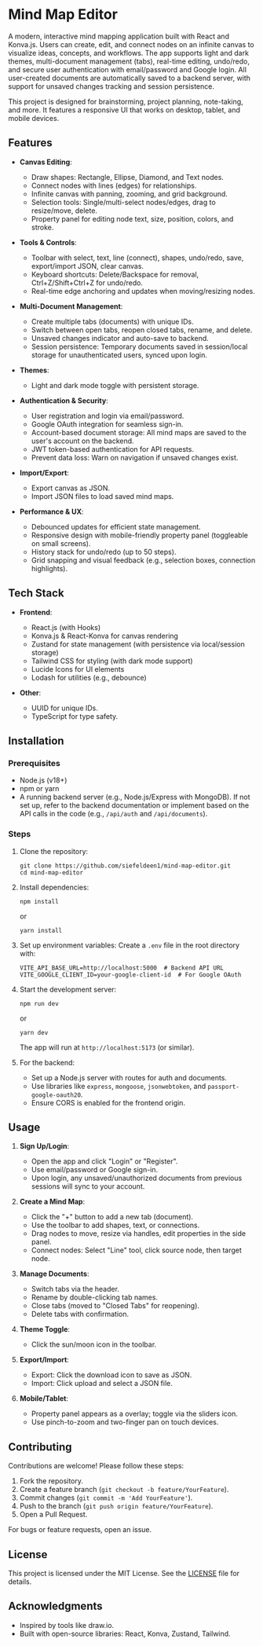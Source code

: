 # Mind Map Editor

A modern, interactive mind mapping application built with React and Konva.js. Users can create, edit, and connect nodes on an infinite canvas to visualize ideas, concepts, and workflows. The app supports light and dark themes, multi-document management (tabs), real-time editing, undo/redo, and secure user authentication with email/password and Google login. All user-created documents are automatically saved to a backend server, with support for unsaved changes tracking and session persistence.

This project is designed for brainstorming, project planning, note-taking, and more. It features a responsive UI that works on desktop, tablet, and mobile devices.

## Features

- **Canvas Editing**:
  - Draw shapes: Rectangle, Ellipse, Diamond, and Text nodes.
  - Connect nodes with lines (edges) for relationships.
  - Infinite canvas with panning, zooming, and grid background.
  - Selection tools: Single/multi-select nodes/edges, drag to resize/move, delete.
  - Property panel for editing node text, size, position, colors, and stroke.

- **Tools & Controls**:
  - Toolbar with select, text, line (connect), shapes, undo/redo, save, export/import JSON, clear canvas.
  - Keyboard shortcuts: Delete/Backspace for removal, Ctrl+Z/Shift+Ctrl+Z for undo/redo.
  - Real-time edge anchoring and updates when moving/resizing nodes.

- **Multi-Document Management**:
  - Create multiple tabs (documents) with unique IDs.
  - Switch between open tabs, reopen closed tabs, rename, and delete.
  - Unsaved changes indicator and auto-save to backend.
  - Session persistence: Temporary documents saved in session/local storage for unauthenticated users, synced upon login.

- **Themes**:
  - Light and dark mode toggle with persistent storage.

- **Authentication & Security**:
  - User registration and login via email/password.
  - Google OAuth integration for seamless sign-in.
  - Account-based document storage: All mind maps are saved to the user's account on the backend.
  - JWT token-based authentication for API requests.
  - Prevent data loss: Warn on navigation if unsaved changes exist.

- **Import/Export**:
  - Export canvas as JSON.
  - Import JSON files to load saved mind maps.

- **Performance & UX**:
  - Debounced updates for efficient state management.
  - Responsive design with mobile-friendly property panel (toggleable on small screens).
  - History stack for undo/redo (up to 50 steps).
  - Grid snapping and visual feedback (e.g., selection boxes, connection highlights).

## Tech Stack

- **Frontend**:
  - React.js (with Hooks)
  - Konva.js & React-Konva for canvas rendering
  - Zustand for state management (with persistence via local/session storage)
  - Tailwind CSS for styling (with dark mode support)
  - Lucide Icons for UI elements
  - Lodash for utilities (e.g., debounce)

- **Other**:
  - UUID for unique IDs.
  - TypeScript for type safety.

## Installation

### Prerequisites
- Node.js (v18+)
- npm or yarn
- A running backend server (e.g., Node.js/Express with MongoDB). If not set up, refer to the backend documentation or implement based on the API calls in the code (e.g., `/api/auth` and `/api/documents`).

### Steps

1. Clone the repository:
   ```
   git clone https://github.com/siefeldeen1/mind-map-editor.git
   cd mind-map-editor
   ```

2. Install dependencies:
   ```
   npm install
   ```
   or
   ```
   yarn install
   ```

3. Set up environment variables:
   Create a `.env` file in the root directory with:
   ```
   VITE_API_BASE_URL=http://localhost:5000  # Backend API URL
   VITE_GOOGLE_CLIENT_ID=your-google-client-id  # For Google OAuth
   ```

4. Start the development server:
   ```
   npm run dev
   ```
   or
   ```
   yarn dev
   ```
   The app will run at `http://localhost:5173` (or similar).

5. For the backend:
   - Set up a Node.js server with routes for auth and documents.
   - Use libraries like `express`, `mongoose`, `jsonwebtoken`, and `passport-google-oauth20`.
   - Ensure CORS is enabled for the frontend origin.

## Usage

1. **Sign Up/Login**:
   - Open the app and click "Login" or "Register".
   - Use email/password or Google sign-in.
   - Upon login, any unsaved/unauthorized documents from previous sessions will sync to your account.

2. **Create a Mind Map**:
   - Click the "+" button to add a new tab (document).
   - Use the toolbar to add shapes, text, or connections.
   - Drag nodes to move, resize via handles, edit properties in the side panel.
   - Connect nodes: Select "Line" tool, click source node, then target node.

3. **Manage Documents**:
   - Switch tabs via the header.
   - Rename by double-clicking tab names.
   - Close tabs (moved to "Closed Tabs" for reopening).
   - Delete tabs with confirmation.

4. **Theme Toggle**:
   - Click the sun/moon icon in the toolbar.

5. **Export/Import**:
   - Export: Click the download icon to save as JSON.
   - Import: Click upload and select a JSON file.

6. **Mobile/Tablet**:
   - Property panel appears as a overlay; toggle via the sliders icon.
   - Use pinch-to-zoom and two-finger pan on touch devices.

## Contributing

Contributions are welcome! Please follow these steps:
1. Fork the repository.
2. Create a feature branch (`git checkout -b feature/YourFeature`).
3. Commit changes (`git commit -m 'Add YourFeature'`).
4. Push to the branch (`git push origin feature/YourFeature`).
5. Open a Pull Request.

For bugs or feature requests, open an issue.

## License

This project is licensed under the MIT License. See the [LICENSE](LICENSE) file for details.

## Acknowledgments

- Inspired by tools like draw.io.
- Built with open-source libraries: React, Konva, Zustand, Tailwind.

